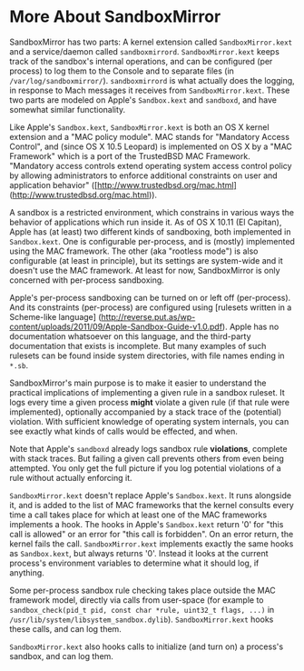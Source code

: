 # More About SandboxMirror

SandboxMirror has two parts:  A kernel extension called
`SandboxMirror.kext` and a service/daemon called `sandboxmirrord`.
`SandboxMirror.kext` keeps track of the sandbox's internal operations,
and can be configured (per process) to log them to the Console and to
separate files (in `/var/log/sandboxmirror/`).  `sandboxmirrord` is
what actually does the logging, in response to Mach messages it
receives from `SandboxMirror.kext`.  These two parts are modeled on
Apple's `Sandbox.kext` and `sandboxd`, and have somewhat similar
functionality.

Like Apple's `Sandbox.kext`, `SandboxMirror.kext` is both an OS X
kernel extension and a "MAC policy module".  MAC stands for "Mandatory
Access Control", and (since OS X 10.5 Leopard) is implemented on OS X
by a "MAC Framework" which is a port of the TrustedBSD MAC Framework.
"Mandatory access controls extend operating system access control
policy by allowing administrators to enforce additional constraints on
user and application behavior" ([http://www.trustedbsd.org/mac.html]
(http://www.trustedbsd.org/mac.html)).

A sandbox is a restricted environment, which constrains in various
ways the behavior of applications which run inside it.  As of OS X
10.11 (El Capitan), Apple has (at least) two different kinds of
sandboxing, both implemented in `Sandbox.kext`.  One is configurable
per-process, and is (mostly) implemented using the MAC framework.  The
other (aka "rootless mode") is also configurable (at least in
principle), but its settings are system-wide and it doesn't use the
MAC framework.  At least for now, SandboxMirror is only concerned with
per-process sandboxing.

Apple's per-process sandboxing can be turned on or left off
(per-process).  And its constraints (per-process) are configured using
[rulesets written in a Scheme-like language]
(http://reverse.put.as/wp-content/uploads/2011/09/Apple-Sandbox-Guide-v1.0.pdf).
Apple has no documentation whatsoever on this language, and the
third-party documentation that exists is incomplete.  But many
examples of such rulesets can be found inside system directories, with
file names ending in `*.sb`.

SandboxMirror's main purpose is to make it easier to understand the
practical implications of implementing a given rule in a sandbox
ruleset.  It logs every time a given process **might** violate a given
rule (if that rule were implemented), optionally accompanied by a
stack trace of the (potential) violation.  With sufficient knowledge
of operating system internals, you can see exactly what kinds of calls
would be effected, and when.

Note that Apple's `sandboxd` already logs sandbox rule **violations**,
complete with stack traces.  But failing a given call prevents others
from even being attempted.  You only get the full picture if you log
potential violations of a rule without actually enforcing it.

`SandboxMirror.kext` doesn't replace Apple's `Sandbox.kext`.  It runs
alongside it, and is added to the list of MAC frameworks that the
kernel consults every time a call takes place for which at least one
of the MAC frameworks implements a hook.  The hooks in Apple's
`Sandbox.kext` return '0' for "this call is allowed" or an error for
"this call is forbidden".  On an error return, the kernel fails the
call.  `SandboxMirror.kext` implements exactly the same hooks as
`Sandbox.kext`, but always returns '0'.  Instead it looks at the
current process's environment variables to determine what it should
log, if anything.

Some per-process sandbox rule checking takes place outside the MAC
framework model, directly via calls from user-space (for example to
`sandbox_check(pid_t pid, const char *rule, uint32_t flags, ...)` in
`/usr/lib/system/libsystem_sandbox.dylib`).  `SandboxMirror.kext`
hooks these calls, and can log them.

`SandboxMirror.kext` also hooks calls to initialize (and turn on) a
process's sandbox, and can log them.

